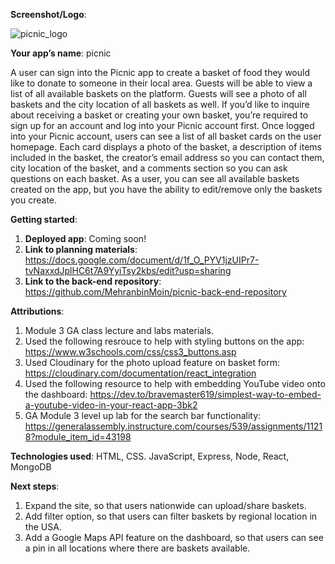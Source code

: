 **Screenshot/Logo**: 

![picnic_logo](https://github.com/user-attachments/assets/e379a046-6b7f-40e2-ba7d-16640e8b9a37)


**Your app’s name**: picnic

A user can sign into the Picnic app to create a basket of food they would like to donate to someone in their local area. Guests will be able to view a list of all available baskets on the platform. Guests will see a photo of all baskets and the city location of all baskets as well. If you’d like to inquire about receiving a basket or creating your own basket, you’re required to sign up for an account and log into your Picnic account first. Once logged into your Picnic account, users can see a list of all basket cards on the user homepage. Each card displays a photo of the basket, a description of items included in the basket, the creator’s email address so you can contact them, city location of the basket, and a comments section so you can ask questions on each basket. As a user, you can see all available baskets created on the app, but you have the ability to edit/remove only the baskets you create. 

**Getting started**: 

1. **Deployed app**: Coming soon!
2. **Link to planning materials**: https://docs.google.com/document/d/1f_O_PYV1jzUIPr7-tvNaxxdJplHC6t7A9YyiTsy2kbs/edit?usp=sharing
3. **Link to the back-end repository**: https://github.com/MehranbinMoin/picnic-back-end-repository

**Attributions**: 

1. Module 3 GA class lecture and labs materials.
2. Used the following resrouce to help with styling buttons on the app: https://www.w3schools.com/css/css3_buttons.asp
3. Used Cloudinary for the photo upload feature on basket form: https://cloudinary.com/documentation/react_integration
4. Used the following resource to help with embedding YouTube video onto the dashboard: https://dev.to/bravemaster619/simplest-way-to-embed-a-youtube-video-in-your-react-app-3bk2 
5. GA Module 3 level up lab for the search bar functionality: https://generalassembly.instructure.com/courses/539/assignments/11218?module_item_id=43198 

**Technologies used**: HTML, CSS. JavaScript, Express, Node, React, MongoDB

**Next steps**: 

1. Expand the site, so that users nationwide can upload/share baskets.
2. Add filter option, so that users can filter baskets by regional location in the USA.
3. Add a Google Maps API feature on the dashboard, so that users can see a pin in all locations where there are baskets available.
